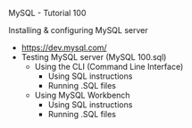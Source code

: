 MySQL - Tutorial 100

Installing & configuring MySQL server
  - https://dev.mysql.com/
  - Testing MySQL server (MySQL 100.sql)
    - Using the CLI (Command Line Interface)
      - Using SQL instructions
      - Running .SQL files
    - Using MySQL Workbench
      - Using SQL instructions
      - Running .SQL files